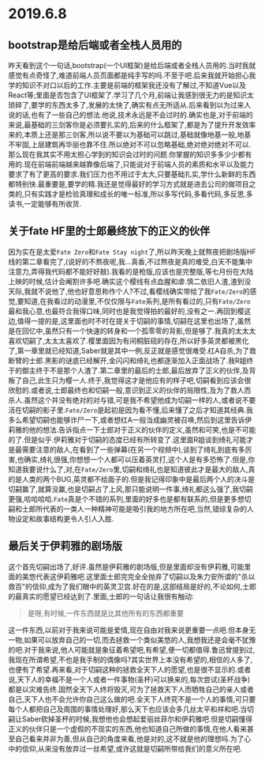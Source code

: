 # 2019.6.8

## bootstrap是给后端或者全栈人员用的

昨天看到这个一句话,bootstrap(一个UI框架)是给后端或者全栈人员用的.当时我就感觉有点奇怪了,难道前端人员页面都是纯手写的吗.不至于吧.后来我就开始担心我学的知识不对口以后的工作.主要是前端的框架我还没有了解过,不知道Vue以及React等;里面是否包含了UI框架了.学习了几个月,前端让我感到很无力的是知识太琐碎了,要学的东西太多了,发展的太快了,确实有点无所适从.后来看到以为过来人说的话,也有了一些自己的想法.他说,技术永远是不会过时的.确实也是,对于前端的来说,最基础的三剑客你是必须要扎实的,后来的什么框架了,都是为了提升开发效率来的,本质上还是那三剑客,所以说不要以为基础可以跳过,基础就像地基一般,地基不牢固,上层建筑再华丽也靠不住.所以绝对不可以忽略基础,绝对绝对绝对不可以.那么现在我其实不用太担心学到的知识会过时的问题.你掌握的知识多多少少都有用的.现在前端前端越来越靠像后端了,只能说对于前端人员的素质和水平以及能力要求了有了更高的要求.我们压力也不用过于太大,只要基础扎实,学什么新鲜的东西都特别快.最重要是,要学的精.我还是觉得最好的学习方式就是进去公司的做项目之类的,只有实践才是检验真理和成长的唯一标准,所以多写代码,多看代码,多反思,多读书,一定能够有所收货.

## 关于fate HF里的士郎最终放下的正义的伙伴

因为实在是太爱`Fate Zero`和`Fate Stay night`了,所以昨天晚上就熬夜把剧场版HF线的第二章看完了,(说好的不熬夜呢,我...真香,不过熬夜是真的难受,白天不能集中注意力,弄得我代码都不能好好敲).我看的是枪版,应该也是完整版,等七月份在大陆上映的时候,估计会阉割许多吧.确实这个樱线有点血腥和虐.慎二依旧人渣,渣到没天际,我就不说他了,他也好意思称作个人?不过,看樱线确实带给了我`Fate/Zero`的感觉,要知道,在我看过的动漫里,不仅仅限与`Fate`系列,是所有看过的,只有`Fate/Zero`最和我心意,也最符合我得口味,同时也是我觉得拍的最好的,没有之一.再回到樱这边,值得一提的是,这里面也时不时在提关于切嗣的事情,切嗣在这里也出场了,虽然是在回忆中,虽然只有一个快速的转身和一个孤零零的背影,但是够了.我真的太太太喜欢切嗣了,太太太喜欢了.樱里面因为有间桐脏砚的存在,所以好多英灵都被黑化了,第一章里就已经知道,Saber就是其中一例,反正就是感觉很难受.红A自杀,为了救断臂的士郎.黑影的谜底已经解开,金闪闪和绮礼也都逐渐加入正面战场了.我R姐终于的御主终于不是那个人渣了.第二章里的最后的士郎,最后放弃了正义的伙伴,及背叛了自己,此生只为樱一人.终于,我觉得这才是他应有的样子吧,切嗣看到应该会很欣慰的.或者说,士郎最终也和切嗣一般,意识到正义的伙伴的局限性,及为了救人而杀人.虽然这个并没有绝对的对与错,可是我不希望他成为切嗣一样的人,或者说不要活在切嗣的影子里.`Fate/Zero`是起初是因为看不懂,后来懂了之后才知道其经典.我多么希望切嗣也能够诈尸一下,或者想红A一般当成幽灵被召唤,然后到这里告诉伊莉雅的他的想法.告诉指点一下士郎对于正义的伙伴的定义,虽然和可笑,也是不可能的了.但是似乎.伊莉雅对于切嗣的态度已经有所转变了.这里面R姐谈到绮礼可能才是最需要注意的敌人,在看到了一些弹幕(在另一个视频中),谈到了绮礼到底有多厉害,也确实,绮礼很强,你想想一个人都可以压着英灵打,这个人是有多恐怖了.但是,你知道我要说什么了,对,在`Fate/Zero`里,切嗣和绮礼也是知道彼此才是最大的敌人,真的是人类的两个BUG,英灵都不给面子的.但是我记得印象中是最后两个人的决斗是切嗣赢了,就算没赢,也是切嗣占了上风,那只能说明一件事,绮礼都这么强了,我切嗣更强,哈哈哈哈.`Fate`真是个不错的系列,里面的好多也是都有联系的,但是更多想切嗣和士郎所代表的一类人一种精神可能是吸引我的地方所在吧,当然,错综复杂的人物设定和故事结构更令人引人入胜.

## 最后关于伊莉雅的剧场版

这个首先切嗣出场了,好评.虽然是伊莉雅的剧场版,但是里面却没有伊莉雅,可能里面的美悠代表这伊莉雅吧.这里面士郎完完全全抛弃了切嗣以及朱力安所谓的"杀以救百"的信仰,成为了我们眼中的英灵卫宫.好在的是,这部结局是好的,不论如何,士郎的最真实的愿望已经达到了.里面,士郎的一句话让我很有触动:
>是呀,有时候,一件东西就是比其他所有的东西都重要

这一件东西,以前对于我来说可能是爱情,现在自由对我来说更重要一点吧.但本身无一物,如果可以放弃自己的一切,而去拯救一个类似美悠的人,我想我还是会毫不犹豫的吧.对于我来说,他人可能就是象征着希望吧,有希望,便一切都值得.鲁迅曾提到过,我现在所谓希望,不也是我手制的偶像吗?其实世界上本没有希望的,相信的人多了,也便有了希望.再来看,对于切嗣这种的拯救全天下人的愿望,也是很不显示的.或者说,天下人的幸福不是一个人或者一件事物(圣杯)可以换来的,每次尝试(圣杯战争)都是以灾难告终.固然全天下人终将毁灭,可为了拯救天下人而牺牲自己的亲人或者自己,天下人也不会允许你自己这么做的吧.全天下人终究不是一个人的事情,可只要每个人都把自己及周围的事情处理好,那么天下也应该会多几丝太平和祥和吧.当切嗣让Saber砍掉圣杯的时候,我想他也会想起爱丽丝菲尔和伊莉雅吧.但是切嗣懂得正义的伙伴只是一个虚假的不现实的东西,他也知道自己所做的事情,在他人看来甚至自己看来并非为善,但从自己的角度来看,他是对的,这不就是他的理想吗.为了心中的信仰,从来没有放弃过一丝希望,或许这就是切嗣所带给我们的意义所在吧.
